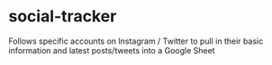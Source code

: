 # social-tracker
Follows specific accounts on Instagram / Twitter to pull in their basic information and latest posts/tweets into a Google Sheet
